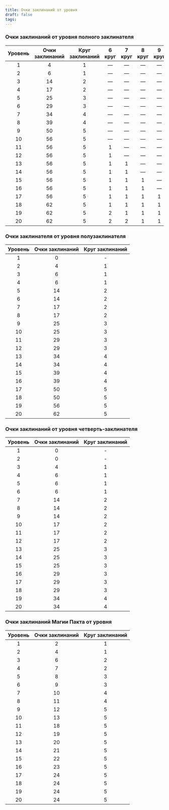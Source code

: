 ```yaml
---
title: Очки заклинаний от уровня
draft: false
tags:
---
```

### Очки заклинаний от уровня полного заклинателя

| Уровень | Очки заклинаний | Круг заклинаний | 6 круг | 7 круг | 8 круг | 9 круг |
| :-----: | :-------------: | :-------------: | :----: | :----: | :----: | :----: |
|    1    |        4        |        1        |   —    |   —    |   —    |   —    |
|    2    |        6        |        1        |   —    |   —    |   —    |   —    |
|    3    |       14        |        2        |   —    |   —    |   —    |   —    |
|    4    |       17        |        2        |   —    |   —    |   —    |   —    |
|    5    |       25        |        3        |   —    |   —    |   —    |   —    |
|    6    |       29        |        3        |   —    |   —    |   —    |   —    |
|    7    |       34        |        4        |   —    |   —    |   —    |   —    |
|    8    |       39        |        4        |   —    |   —    |   —    |   —    |
|    9    |       50        |        5        |   —    |   —    |   —    |   —    |
|   10    |       56        |        5        |   —    |   —    |   —    |   —    |
|   11    |       56        |        5        |   1    |   —    |   —    |   —    |
|   12    |       56        |        5        |   1    |   —    |   —    |   —    |
|   13    |       56        |        5        |   1    |   1    |   —    |   —    |
|   14    |       56        |        5        |   1    |   1    |   —    |   —    |
|   15    |       56        |        5        |   1    |   1    |   1    |   —    |
|   16    |       56        |        5        |   1    |   1    |   1    |   —    |
|   17    |       56        |        5        |   1    |   1    |   1    |   1    |
|   18    |       62        |        5        |   1    |   1    |   1    |   1    |
|   19    |       62        |        5        |   2    |   1    |   1    |   1    |
|   20    |       62        |        5        |   2    |   2    |   1    |   1    | 
### Очки заклинателя от уровня полузаклинателя

| Уровень | Очки заклинаний | Круг заклинаний |
| :-----: | :-------------: | :-------------: |
|    1    |        0        |        -        |
|    2    |        4        |        1        |
|    3    |        6        |        1        |
|    4    |        6        |        1        |
|    5    |       14        |        2        |
|    6    |       14        |        2        |
|    7    |       17        |        2        |
|    8    |       17        |        2        |
|    9    |       25        |        3        |
|   10    |       25        |        3        |
|   11    |       29        |        3        |
|   12    |       29        |        3        |
|   13    |       34        |        4        |
|   14    |       34        |        4        |
|   15    |       39        |        4        |
|   16    |       39        |        4        |
|   17    |       50        |        5        |
|   18    |       50        |        5        |
|   19    |       56        |        5        |
|   20    |       62        |        5        |
### Очки заклинаний от уровня четверть-заклинателя

| Уровень | Очки заклинаний | Круг заклинаний |
| :-----: | :-------------: | :-------------: |
|    1    |        0        |        -        |
|    2    |        0        |        -        |
|    3    |        4        |        1        |
|    4    |        6        |        1        |
|    5    |        6        |        1        |
|    6    |        6        |        1        |
|    7    |       14        |        2        |
|    8    |       14        |        2        |
|    9    |       14        |        2        |
|   10    |       17        |        2        |
|   11    |       17        |        2        |
|   12    |       17        |        2        |
|   13    |       25        |        3        |
|   14    |       25        |        3        |
|   15    |       25        |        3        |
|   16    |       29        |        3        |
|   17    |       29        |        3        |
|   18    |       29        |        3        |
|   19    |       34        |        4        |
|   20    |       34        |        4        |
### Очки заклинаний Магии Пакта от уровня

| Уровень | Очки заклинаний | Круг заклинаний |
| :-----: | :-------------: | :-------------: |
|    1    |        2        |        1        |
|    2    |        4        |        1        |
|    3    |        6        |        2        |
|    4    |        7        |        2        |
|    5    |        8        |        3        |
|    6    |        9        |        3        |
|    7    |       10        |        4        |
|    8    |       11        |        4        |
|    9    |       12        |        5        |
|   10    |       13        |        5        |
|   11    |       18        |        5        |
|   12    |       19        |        5        |
|   13    |       20        |        5        |
|   14    |       21        |        5        |
|   15    |       22        |        5        |
|   16    |       23        |        5        |
|   17    |       24        |        5        |
|   18    |       24        |        5        |
|   19    |       24        |        5        |
|   20    |       24        |        5        |